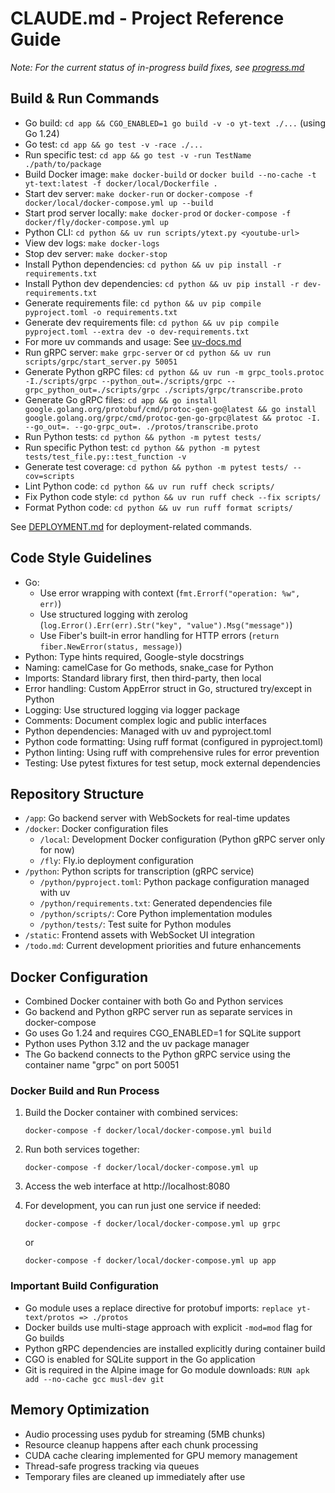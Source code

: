 # CLAUDE.md - Project Reference Guide

*Note: For the current status of in-progress build fixes, see [progress.md](progress.md)*

## Build & Run Commands
- Go build: `cd app && CGO_ENABLED=1 go build -v -o yt-text ./...` (using Go 1.24)
- Go test: `cd app && go test -v -race ./...`
- Run specific test: `cd app && go test -v -run TestName ./path/to/package`
- Build Docker image: `make docker-build` or `docker build --no-cache -t yt-text:latest -f docker/local/Dockerfile .`
- Start dev server: `make docker-run` or `docker-compose -f docker/local/docker-compose.yml up --build`
- Start prod server locally: `make docker-prod` or `docker-compose -f docker/fly/docker-compose.yml up`
- Python CLI: `cd python && uv run scripts/ytext.py <youtube-url>`
- View dev logs: `make docker-logs`
- Stop dev server: `make docker-stop`
- Install Python dependencies: `cd python && uv pip install -r requirements.txt`
- Install Python dev dependencies: `cd python && uv pip install -r dev-requirements.txt`
- Generate requirements file: `cd python && uv pip compile pyproject.toml -o requirements.txt`
- Generate dev requirements file: `cd python && uv pip compile pyproject.toml --extra dev -o dev-requirements.txt`
- For more uv commands and usage: See [uv-docs.md](../uv-docs.md)
- Run gRPC server: `make grpc-server` or `cd python && uv run scripts/grpc/start_server.py 50051`
- Generate Python gRPC files: `cd python && uv run -m grpc_tools.protoc -I./scripts/grpc --python_out=./scripts/grpc --grpc_python_out=./scripts/grpc ./scripts/grpc/transcribe.proto`
- Generate Go gRPC files: `cd app && go install google.golang.org/protobuf/cmd/protoc-gen-go@latest && go install google.golang.org/grpc/cmd/protoc-gen-go-grpc@latest && protoc -I. --go_out=. --go-grpc_out=. ./protos/transcribe.proto`
- Run Python tests: `cd python && python -m pytest tests/`
- Run specific Python test: `cd python && python -m pytest tests/test_file.py::test_function -v`
- Generate test coverage: `cd python && python -m pytest tests/ --cov=scripts`
- Lint Python code: `cd python && uv run ruff check scripts/`
- Fix Python code style: `cd python && uv run ruff check --fix scripts/`
- Format Python code: `cd python && uv run ruff format scripts/`

See [DEPLOYMENT.md](DEPLOYMENT.md) for deployment-related commands.

## Code Style Guidelines
- Go: 
  - Use error wrapping with context (`fmt.Errorf("operation: %w", err)`)
  - Use structured logging with zerolog (`log.Error().Err(err).Str("key", "value").Msg("message")`)
  - Use Fiber's built-in error handling for HTTP errors (`return fiber.NewError(status, message)`)
- Python: Type hints required, Google-style docstrings
- Naming: camelCase for Go methods, snake_case for Python
- Imports: Standard library first, then third-party, then local
- Error handling: Custom AppError struct in Go, structured try/except in Python
- Logging: Use structured logging via logger package
- Comments: Document complex logic and public interfaces
- Python dependencies: Managed with uv and pyproject.toml
- Python code formatting: Using ruff format (configured in pyproject.toml)
- Python linting: Using ruff with comprehensive rules for error prevention
- Testing: Use pytest fixtures for test setup, mock external dependencies

## Repository Structure
- `/app`: Go backend server with WebSockets for real-time updates
- `/docker`: Docker configuration files
  - `/local`: Development Docker configuration (Python gRPC server only for now)
  - `/fly`: Fly.io deployment configuration
- `/python`: Python scripts for transcription (gRPC service)
  - `/python/pyproject.toml`: Python package configuration managed with uv
  - `/python/requirements.txt`: Generated dependencies file
  - `/python/scripts/`: Core Python implementation modules
  - `/python/tests/`: Test suite for Python modules
- `/static`: Frontend assets with WebSocket UI integration
- `/todo.md`: Current development priorities and future enhancements

## Docker Configuration
- Combined Docker container with both Go and Python services
- Go backend and Python gRPC server run as separate services in docker-compose
- Go uses Go 1.24 and requires CGO_ENABLED=1 for SQLite support
- Python uses Python 3.12 and the uv package manager
- The Go backend connects to the Python gRPC service using the container name "grpc" on port 50051

### Docker Build and Run Process
1. Build the Docker container with combined services:
   ```
   docker-compose -f docker/local/docker-compose.yml build
   ```

2. Run both services together:
   ```
   docker-compose -f docker/local/docker-compose.yml up
   ```

3. Access the web interface at http://localhost:8080

4. For development, you can run just one service if needed:
   ```
   docker-compose -f docker/local/docker-compose.yml up grpc
   ```
   or
   ```
   docker-compose -f docker/local/docker-compose.yml up app
   ```

### Important Build Configuration
- Go module uses a replace directive for protobuf imports: `replace yt-text/protos => ./protos`
- Docker builds use multi-stage approach with explicit `-mod=mod` flag for Go builds
- Python gRPC dependencies are installed explicitly during container build
- CGO is enabled for SQLite support in the Go application
- Git is required in the Alpine image for Go module downloads: `RUN apk add --no-cache gcc musl-dev git`

## Memory Optimization
- Audio processing uses pydub for streaming (5MB chunks)
- Resource cleanup happens after each chunk processing
- CUDA cache clearing implemented for GPU memory management
- Thread-safe progress tracking via queues
- Temporary files are cleaned up immediately after use